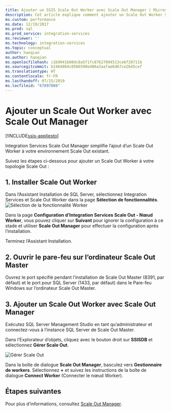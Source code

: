 ```yaml
---
title: Ajouter un SSIS Scale Out Worker avec Scale Out Manager | Microsoft Docs
description: Cet article explique comment ajouter un Scale Out Worker SSIS à un environnement Scale Out avec Scale Out Manager.
ms.custom: performance
ms.date: 12/19/2017
ms.prod: sql
ms.prod_service: integration-services
ms.reviewer: ''
ms.technology: integration-services
ms.topic: conceptual
author: haoqian
ms.author: haoqian
ms.openlocfilehash: c1b9941b60dc8a5f1fc87627094513ce6f20711b
ms.sourcegitcommit: b2464064c0566590e486a3aafae6d67ce2645cef
ms.translationtype: HT
ms.contentlocale: fr-FR
ms.lasthandoff: 07/15/2019
ms.locfileid: "67897008"
---
```

# <a name="add-a-scale-out-worker-with-scale-out-manager"></a>Ajouter un Scale Out Worker avec Scale Out Manager

[!INCLUDE[ssis-appliesto](../../includes/ssis-appliesto-ssvrpluslinux-asdb-asdw-xxx.md)]



Integration Services Scale Out Manager simplifie l’ajout d’un Scale Out Worker à votre environnement Scale Out existant. 

Suivez les étapes ci-dessous pour ajouter un Scale Out Worker à votre topologie Scale Out :

## <a name="1-install-scale-out-worker"></a>1. Installer Scale Out Worker
Dans l’Assistant Installation de SQL Server, sélectionnez Integration Services et Scale Out Worker dans la page **Sélection de fonctionnalités**. 
![Sélection de la fonctionnalité Worker](media/feature-select-worker.PNG)

Dans la page **Configuration d’Integration Services Scale Out - Nœud Worker**, vous pouvez cliquer sur **Suivant** pour ignorer la configuration à ce stade et utiliser **Scale Out Manager** pour effectuer la configuration après l’installation.

Terminez l’Assistant Installation.

## <a name="2-open-the-firewall-on-the-scale-out-master-computer"></a>2. Ouvrir le pare-feu sur l’ordinateur Scale Out Master
Ouvrez le port spécifié pendant l’installation de Scale Out Master (8391, par défaut) et le port pour SQL Server (1433, par défaut) dans le Pare-feu Windows sur l’ordinateur Scale Out Master.

## <a name="3-add-a-scale-out-worker-with-scale-out-manager"></a>3. Ajouter un Scale Out Worker avec Scale Out Manager
Exécutez SQL Server Management Studio en tant qu’administrateur et connectez-vous à l’instance SQL Server de Scale Out Master.

Dans l’Explorateur d’objets, cliquez avec le bouton droit sur **SSISDB** et sélectionnez **Gérer Scale Out**. 

![Gérer Scale Out](media/manage-scale-out.PNG)

Dans la boîte de dialogue **Scale Out Manager**, basculez vers **Gestionnaire de workers**. Sélectionnez **+** et suivez les instructions de la boîte de dialogue **Connect Worker** (Connecter le nœud Worker). 

## <a name="next-steps"></a>Étapes suivantes
Pour plus d’informations, consultez [Scale Out Manager](integration-services-ssis-scale-out-manager.md).
